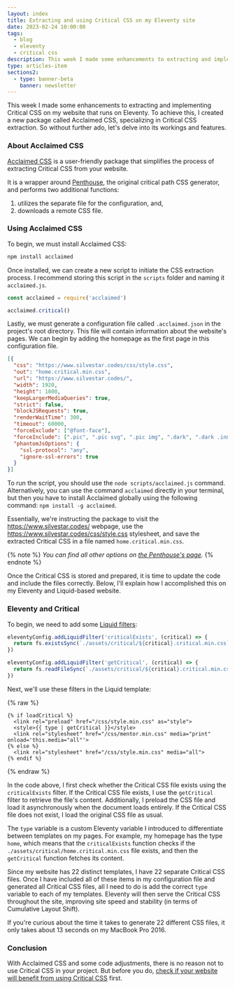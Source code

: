 ```yaml
---
layout: index
title: Extracting and using Critical CSS on my Eleventy site
date: 2023-02-24 10:00:00
tags:
  - blog
  - eleventy
  - critical css
description: This week I made some enhancements to extracting and implementing Critical CSS on my website that runs on Eleventy. Let's delve into its workings and features.
type: articles-item
sections2:
  - type: banner-beta
    banner: newsletter
---
```


This week I made some enhancements to extracting and implementing Critical CSS on my website that runs on Eleventy. To achieve this, I created a new package called Acclaimed CSS, specializing in Critical CSS extraction. So without further ado, let's delve into its workings and features.

### About Acclaimed CSS

[Acclaimed CSS](https://www.npmjs.com/package/acclaimed) is a user-friendly package that simplifies the process of extracting Critical CSS from your website.

It is a wrapper around [Penthouse](https://github.com/pocketjoso/penthouse), the original critical path CSS generator, and performs two additional functions:

1. utilizes the separate file for the configuration, and,
2. downloads a remote CSS file.

### Using Acclaimed CSS

To begin, we must install Acclaimed CSS:

```bash
npm install acclaimed
```

Once installed, we can create a new script to initiate the CSS extraction process. I recommend storing this script in the `scripts` folder and naming it `acclaimed.js`.

```js
const acclaimed = require('acclaimed')

acclaimed.critical()
```

Lastly, we must generate a configuration file called `.acclaimed.json` in the project's root directory. This file will contain information about the website's pages. We can begin by adding the homepage as the first page in this configuration file.

```json
[{
  "css": "https://www.silvestar.codes/css/style.css",
  "out": "home.critical.min.css",
  "url": "https://www.silvestar.codes/",
  "width": 1920,
  "height": 1800,
  "keepLargerMediaQueries": true,
  "strict": false,
  "blockJSRequests": true,
  "renderWaitTime": 300,
  "timeout": 60000,
  "forceExclude": ["@font-face"],
  "forceInclude": [".pic", ".pic svg", ".pic img", ".dark", ".dark .inner:not([id*=\"kss\"])", ".dark img"],
  "phantomJsOptions": {
    "ssl-protocol": "any",
    "ignore-ssl-errors": true
  }
}]
```

To run the script, you should use the `node scripts/acclaimed.js` command. Alternatively, you can use the command `acclaimed` directly in your terminal, but then you have to install Acclaimed globally using the following command: `npm install -g acclaimed`.

Essentially, we're instructing the package to visit the <https://www.silvestar.codes/> webpage, use the <https://www.silvestar.codes/css/style.css> stylesheet, and save the extracted Critical CSS in a file named `home.critical.min.css`.

{% note %}
_You can find all other options on_ [_the Penthouse's page_](https://github.com/pocketjoso/penthouse#options)_._
{% endnote %}

Once the Critical CSS is stored and prepared, it is time to update the code and include the files correctly. Below, I'll explain how I accomplished this on my Eleventy and Liquid-based website.

### Eleventy and Critical

To begin, we need to add some [Liquid filters](https://www.11ty.dev/docs/filters/#per-engine-filters):

```js
eleventyConfig.addLiquidFilter('criticalExists', (critical) => {
  return fs.existsSync(`./assets/critical/${critical}.critical.min.css`)
})

eleventyConfig.addLiquidFilter('getCritical', (critical) => {
  return fs.readFileSync(`./assets/critical/${critical}.critical.min.css`)
})
```

Next, we'll use these filters in the Liquid template:

{% raw %}
```liquid
{% if loadCritical %}
  <link rel="preload" href="/css/style.min.css" as="style">
  <style>{{ type | getCritical }}</style>
  <link rel="stylesheet" href="/css/mentor.min.css" media="print" onload='this.media="all"'>
{% else %}
  <link rel="stylesheet" href="/css/style.min.css" media="all">
{% endif %}
```
{% endraw %}

In the code above, I first check whether the Critical CSS file exists using the `criticalExists` filter. If the Critical CSS file exists, I use the `getCritical` filter to retrieve the file's content. Additionally, I preload the CSS file and load it asynchronously when the document loads entirely. If the Critical CSS file does not exist, I load the original CSS file as usual.

The `type` variable is a custom Eleventy variable I introduced to differentiate between templates on my pages. For example, my homepage has the type `home`, which means that the `criticalExists` function checks if the `./assets/critical/home.critical.min.css` file exists, and then the `getCritical` function fetches its content.

Since my website has 22 distinct templates, I have 22 separate Critical CSS files. Once I have included all of these items in my configuration file and generated all Critical CSS files, all I need to do is add the correct `type` variable to each of my templates. Eleventy will then serve the Critical CSS throughout the site, improving site speed and stability (in terms of Cumulative Layout Shift).

If you're curious about the time it takes to generate 22 different CSS files, it only takes about 13 seconds on my MacBook Pro 2016.

### Conclusion

With Acclaimed CSS and some code adjustments, there is no reason not to use Critical CSS in your project. But before you do, [check if your website will benefit from using Critical CSS](https://csswizardry.com/2022/09/critical-css-not-so-fast/) first.
